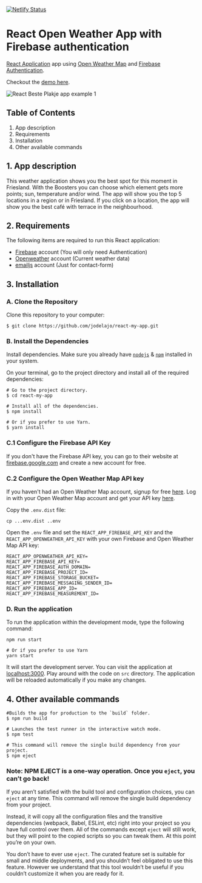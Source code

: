 [![Netlify Status](https://api.netlify.com/api/v1/badges/60b4deac-549d-468e-aa0e-21c40505379d/deploy-status)](https://app.netlify.com/sites/beste-plakje/deploys)

# React Open Weather App with Firebase authentication

[React Application](https://github.com/facebook/create-react-app) app using  [Open Weather Map](https://openweathermap.org/api/) and [Firebase Authentication](https://firebase.google.com/docs/auth/).

Checkout the [demo here](https://beste-plakje.netlify.app/).


![React Beste Plakje app example 1](https://media.giphy.com/media/eS3nb6gbp91ELZpSS6/giphy.gif) 


## Table of Contents
1. App description
2. Requirements
3. Installation
4. Other available commands




## 1.   App description
This weather application shows you the best spot for this moment in Friesland. With the Boosters you can choose which element gets more points; sun, temperature and/or wind. The app will show you the top 5 locations in a region or in Friesland.
If you click on a location, the app will show you the best café with terrace in the neighbourhood.


## 2.   Requirements

The following items are required to run this React application:

* [Firebase](#https://firebase.google.com/) account (You will only need Authentication)
* [Openweather](#https://home.openweathermap.org/users/sign_up) account (Current weather data)
* [emailjs](#https://dashboard.emailjs.com/sign-up) account (Just for contact-form)

## 3.   Installation

### A. Clone the Repository

Clone this repository to your computer:

```shell
$ git clone https://github.com/jodelajo/react-my-app.git
```

### B. Install the Dependencies

Install dependencies. Make sure you already have [`nodejs`](https://nodejs.org/en/) & [`npm`](https://www.npmjs.com/) installed in your system.

On your terminal, go to the project directory and install all of the required dependencies:

```shell
# Go to the project directory.
$ cd react-my-app

# Install all of the dependencies.
$ npm install

# Or if you prefer to use Yarn.
$ yarn install
```

### C.1 Configure the Firebase API Key 

If you don't have the Firebase API key, you can go to their website at [firebase.google.com](https://firebase.google.com/) and create a new account for free.

### C.2 Configure the Open Weather Map API key
If you haven't had an Open Weather Map account, signup for free [here](https://home.openweathermap.org/users/sign_up). Log in with your Open Weather Map account and get your API key [here](https://home.openweathermap.org/api_keys).

Copy the `.env.dist` file:

```shell
cp ...env.dist ..env
```

Open the `.env` file and set the `REACT_APP_FIREBASE_API_KEY` and the `REACT_APP_OPENWEATHER_API_KEY` with your own Firebase and Open Weather Map  API key:

```
REACT_APP_OPENWEATHER_API_KEY=
REACT_APP_FIREBASE_API_KEY=
REACT_APP_FIREBASE_AUTH_DOMAIN=
REACT_APP_FIREBASE_PROJECT_ID=
REACT_APP_FIREBASE_STORAGE_BUCKET=
REACT_APP_FIREBASE_MESSAGING_SENDER_ID=
REACT_APP_FIREBASE_APP_ID=
REACT_APP_FIREBASE_MEASUREMENT_ID=
```

### D. Run the application

To run the application within the development mode, type the following command:

```shell
npm run start

# Or if you prefer to use Yarn
yarn start
```

It will start the development server. You can visit the application at [localhost:3000](http://localhost:3000). Play around with the code on `src` directory. The application will be reloaded automatically if you make any changes.

## 4. Other available commands

```shell
#Builds the app for production to the `build` folder.
$ npm run build
```
```shell
# Launches the test runner in the interactive watch mode.
$ npm test
```
```shell
# This command will remove the single build dependency from your project.
$ npm eject
```
### Note: **NPM EJECT** is a one-way operation. Once you `eject`, you can’t go back!

If you aren’t satisfied with the build tool and configuration choices, you can `eject` at any time. This command will remove the single build dependency from your project.

Instead, it will copy all the configuration files and the transitive dependencies (webpack, Babel, ESLint, etc) right into your project so you have full control over them. All of the commands except `eject` will still work, but they will point to the copied scripts so you can tweak them. At this point you’re on your own.

You don’t have to ever use `eject`. The curated feature set is suitable for small and middle deployments, and you shouldn’t feel obligated to use this feature. However we understand that this tool wouldn’t be useful if you couldn’t customize it when you are ready for it.

